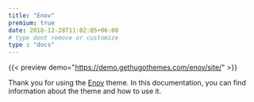 ```yaml
---
title: "Enov"
premium: true
date: 2018-12-28T11:02:05+06:00 
# type dont remove or customize
type : "docs"
---
```


{{< preview demo="https://demo.gethugothemes.com/enov/site/" >}}

Thank you for using the [Enov](https://gethugothemes.com/products/enov-hugo/) theme. In this documentation, you can find information about the theme and how to use it.